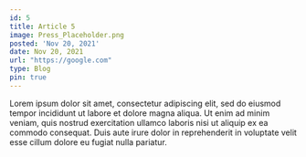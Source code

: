 ```yaml
---
id: 5
title: Article 5
image: Press_Placeholder.png
posted: 'Nov 20, 2021'
date: Nov 20, 2021
url: "https://google.com"
type: Blog
pin: true
---
```


Lorem ipsum dolor sit amet, consectetur adipiscing elit, sed do eiusmod tempor incididunt ut labore et dolore magna aliqua. Ut enim ad minim veniam, quis nostrud exercitation ullamco laboris nisi ut aliquip ex ea commodo consequat. Duis aute irure dolor in reprehenderit in voluptate velit esse cillum dolore eu fugiat nulla pariatur.
